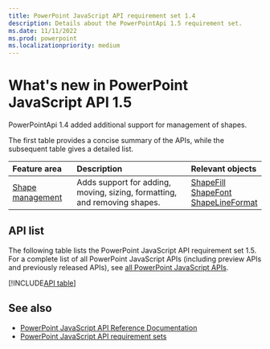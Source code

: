 ```yaml
---
title: PowerPoint JavaScript API requirement set 1.4
description: Details about the PowerPointApi 1.5 requirement set.
ms.date: 11/11/2022
ms.prod: powerpoint
ms.localizationpriority: medium
---
```


# What's new in PowerPoint JavaScript API 1.5

PowerPointApi 1.4 added additional support for management of shapes.

The first table provides a concise summary of the APIs, while the subsequent table gives a detailed list.

| Feature area | Description | Relevant objects |
|:--- |:--- |:--- |
| [Shape management](/office/dev/add-ins/powerpoint/shapes) | Adds support for adding, moving, sizing, formatting, and removing shapes. | [ShapeFill](/javascript/api/powerpoint/powerpoint.shapefill)<br>[ShapeFont](/javascript/api/powerpoint/powerpoint.shapefont)<br>[ShapeLineFormat](/javascript/api/powerpoint/powerpoint.shapelineformat)|

## API list

The following table lists the PowerPoint JavaScript API requirement set 1.5. For a complete list of all PowerPoint JavaScript APIs (including preview APIs and previously released APIs), see [all PowerPoint JavaScript APIs](/javascript/api/powerpoint?view=powerpoint-js-preview&preserve-view=true).


[!INCLUDE[API table](../../includes/powerpoint-1_5.md)]

## See also

- [PowerPoint JavaScript API Reference Documentation](/javascript/api/powerpoint?view=powerpoint-js-1.5&preserve-view=true)
- [PowerPoint JavaScript API requirement sets](powerpoint-api-requirement-sets.md) 

